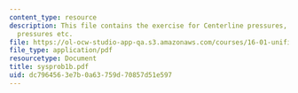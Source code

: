 ```yaml
---
content_type: resource
description: This file contains the exercise for Centerline pressures, Maximum, minimum
  pressures etc.
file: https://ol-ocw-studio-app-qa.s3.amazonaws.com/courses/16-01-unified-engineering-i-ii-iii-iv-fall-2005-spring-2006/dc7964563e7b0a63759d70857d51e597_sysprob1b.pdf
file_type: application/pdf
resourcetype: Document
title: sysprob1b.pdf
uid: dc796456-3e7b-0a63-759d-70857d51e597
---
```

